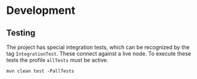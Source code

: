 # Development

## Testing

The project has special integration tests, which can be recognized by the tag `IntegrationTest`. These connect against a live node. To execute these tests the profile `allTests` must be active.

`mvn clean test -PallTests`
